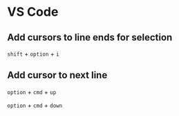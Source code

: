 # VS Code


## Add cursors to line ends for selection 

`shift` + `option` + `i`

## Add cursor to next line

`option` + `cmd` + `up`

`option` + `cmd` + `down`
